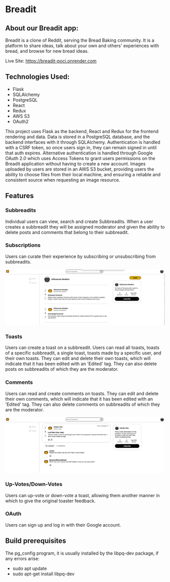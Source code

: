 # Breadit


## About our Breadit app:
Breadit is a clone of Reddit, serving the Bread Baking community. It is a platform to share ideas, talk about your own and others' experiences with bread, and browse for new bread ideas.

Live Site: https://breadit-poci.onrender.com

## Technologies Used:

- Flask
- SQLAlchemy
- PostgreSQL
- React
- Redux
- AWS S3
- OAuth2


This project uses Flask as the backend, React and Redux for the frontend rendering and data. Data is stored in a PostgreSQL database, and the backend interfaces with it through SQLAlchemy. Authentication is handled with a CSRF token, so once users sign in, they can remain signed in until that auth expires. Alternative authentication is handled through Google OAuth 2.0 which uses Access Tokens to grant users permissions on the Breadit application without having to create a new account. Images uploaded by users are stored in an AWS S3 bucket, providing users the ability to choose files from their local machine, and ensuring a reliable and consistent source when requesting an image resource.

## Features

### Subbreadits
Individual users can view, search and create Subbreadits. When a user creates a subbreadit they will be assigned moderator and given the ability to delete posts and comments that belong to their subbreadit.

### Subscriptions
Users can curate their experience by subscribing or unsubscribing from subbreadits.

![subbreadits](images/Subbreadits.png)

### Toasts
 Users can create a toast on a subbreadit. Users can read all toasts, toasts of a specific subbreadit, a single toast, toasts made by a specific user, and their own toasts. They can edit and delete their own toasts, which will indicate that it has been edited with an 'Edited' tag. They can also delete posts on subbreadits of which they are the moderator.

### Comments
Users can read and create comments on toasts. They can edit and delete their own comments, which will indicate that it has been edited with an 'Edited' tag. They can also delete comments on subbreadits of which they are the moderator.

![toasts_comments](images/Toast_Comments.png)

### Up-Votes/Down-Votes
Users can up-vote or down-vote a toast, allowing them another manner in which to give the original toaster feedback.

### OAuth
Users can sign up and log in with their Google account.

## Build prerequisites

The pg_config program, it is usually installed by the libpq-dev package, if any errors arise:
- sudo apt update
- sudo apt-get install libpq-dev
